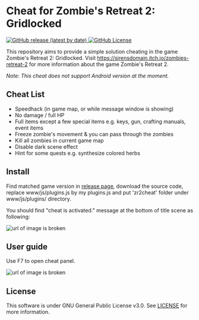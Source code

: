 # Cheat for Zombie's Retreat 2: Gridlocked

<div>
    <p align="left">
        <a href="https://github.com/Jim00000/Zombies-Retreat-2-Cheat-Script/releases/latest">
            <img src="https://img.shields.io/github/v/release/Jim00000/Zombies-Retreat-2-Cheat-Script?style=flat-square" alt="GitHub release (latest by date)">
        </a>
        <a href="https://github.com/Jim00000/Zombies-Retreat-2-Cheat-Script/blob/master/LICENSE">
            <img src="https://img.shields.io/github/license/Jim00000/Zombies-Retreat-2-Cheat-Script?style=flat-square" alt="GitHub License">
        </a>
    </p>
</div>

This repository aims to provide a simple solution cheating in the game Zombie's Retreat 2: Gridlocked. Visit https://sirensdomain.itch.io/zombies-retreat-2 for more information about the game Zombie's Retreat 2.

*Note: This cheat does not support Android version at the moment.*

## Cheat List

- Speedhack (in game map, or while message window is showing)
- No damage / full HP
- Full items except a few special items e.g. keys, gun, crafting manuals, event items
- Freeze zombie's movement & you can pass through the zombies
- Kill all zombies in current game map
- Disable dark scene effect
- Hint for some quests e.g. synthesize colored herbs

## Install

Find matched game version in [release page](https://github.com/Jim00000/Zombies-Retreat-2-Cheat-Script/releases), download the source code, replace www/js/plugins.js by my plugins.js and put 'zr2cheat' folder under www/js/plugins/ directory.

You should find "cheat is activated." message at the bottom of title scene as following:

![url of image is broken](https://i.imgur.com/wP81Jvo.png)

## User guide

Use F7 to open cheat panel.

![url of image is broken](https://i.imgur.com/dh3GIEE.png)

## License

This software is under GNU General Public License v3.0. See [LICENSE](LICENSE) for more information.
